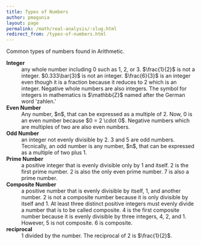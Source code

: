 ```yaml
---
title: Types of Numbers
author: pmagunia
layout: page
permalink: /math/real-analysis/:slug.html
redirect_from: /types-of-numbers.html
---
```


<p>Common types of numbers found in Arithmetic.</p>
<dl><dt><strong>Integer</strong>
<dd>any whole number including 0 such as 1, 2, or 3. $\frac{1}{2}$ is not a integer. $0.333\bar{3}$ is not an integer. $\frac{6}{3}$ is an integer even though it is 
a fraction because it reduces to 2 which is an integer. Negative whole numbers are also integers. The symbol for integers in mathematics is  $\mathbb{Z}$ named after the German word 'zahlen.'
<dt><strong>Even Number</strong>
<dd>Any number, $n$, that can be expressed as a multiple of 2. Now, 0 is an even number because $0 = 2 \cdot 0$. Negative numbers which are multiples of two are also even numbers. 
<dt><strong>Odd Number</strong>
<dd>an integer not evenly divisible by 2. 3 and 5 are odd numbers. Tecnically, an odd number is any number, $n$, that can be expressed as a multiple of two plus 1.
<dt><strong>Prime Number</strong>
<dd>a positive integer that is evenly divisible only by 1 and itself. 2 is the first prime number. 2 is also the only even prime number. 7 is also a 
prime number. 
<dt><strong>Composite Number</strong>
<dd>a positive number that is evenly divisible by itself, 1, and another number. 2 is not a composite number because it is only divisible 
by itself and 1. At least three distinct positive integers must evenly divide a number that is to be called composite. 4 is the first composite number because it is evenly divisible by three integers, 4, 2, and 1. However, 5 is not composite. 6 is composite.
<dt><strong>reciprocal</strong><dd>1 divided by the number. The 
reciprocal of 2 is $\frac{1}{2}$.
</dl>
